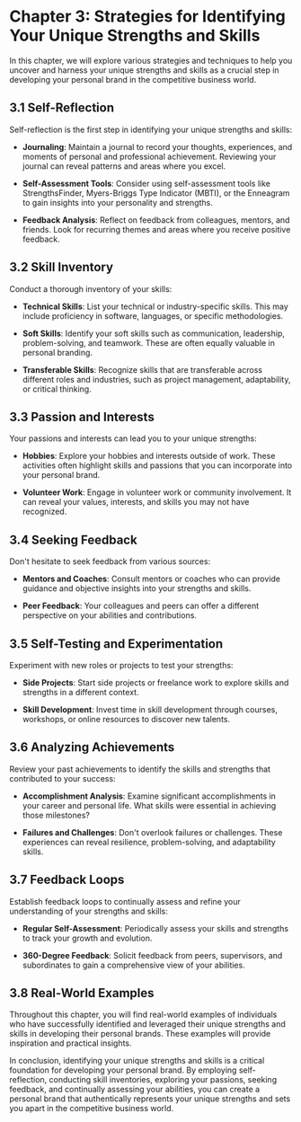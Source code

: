 Chapter 3: Strategies for Identifying Your Unique Strengths and Skills
======================================================================

In this chapter, we will explore various strategies and techniques to help you uncover and harness your unique strengths and skills as a crucial step in developing your personal brand in the competitive business world.

3.1 Self-Reflection
-------------------

Self-reflection is the first step in identifying your unique strengths and skills:

* **Journaling**: Maintain a journal to record your thoughts, experiences, and moments of personal and professional achievement. Reviewing your journal can reveal patterns and areas where you excel.

* **Self-Assessment Tools**: Consider using self-assessment tools like StrengthsFinder, Myers-Briggs Type Indicator (MBTI), or the Enneagram to gain insights into your personality and strengths.

* **Feedback Analysis**: Reflect on feedback from colleagues, mentors, and friends. Look for recurring themes and areas where you receive positive feedback.

3.2 Skill Inventory
-------------------

Conduct a thorough inventory of your skills:

* **Technical Skills**: List your technical or industry-specific skills. This may include proficiency in software, languages, or specific methodologies.

* **Soft Skills**: Identify your soft skills such as communication, leadership, problem-solving, and teamwork. These are often equally valuable in personal branding.

* **Transferable Skills**: Recognize skills that are transferable across different roles and industries, such as project management, adaptability, or critical thinking.

3.3 Passion and Interests
-------------------------

Your passions and interests can lead you to your unique strengths:

* **Hobbies**: Explore your hobbies and interests outside of work. These activities often highlight skills and passions that you can incorporate into your personal brand.

* **Volunteer Work**: Engage in volunteer work or community involvement. It can reveal your values, interests, and skills you may not have recognized.

3.4 Seeking Feedback
--------------------

Don't hesitate to seek feedback from various sources:

* **Mentors and Coaches**: Consult mentors or coaches who can provide guidance and objective insights into your strengths and skills.

* **Peer Feedback**: Your colleagues and peers can offer a different perspective on your abilities and contributions.

3.5 Self-Testing and Experimentation
------------------------------------

Experiment with new roles or projects to test your strengths:

* **Side Projects**: Start side projects or freelance work to explore skills and strengths in a different context.

* **Skill Development**: Invest time in skill development through courses, workshops, or online resources to discover new talents.

3.6 Analyzing Achievements
--------------------------

Review your past achievements to identify the skills and strengths that contributed to your success:

* **Accomplishment Analysis**: Examine significant accomplishments in your career and personal life. What skills were essential in achieving those milestones?

* **Failures and Challenges**: Don't overlook failures or challenges. These experiences can reveal resilience, problem-solving, and adaptability skills.

3.7 Feedback Loops
------------------

Establish feedback loops to continually assess and refine your understanding of your strengths and skills:

* **Regular Self-Assessment**: Periodically assess your skills and strengths to track your growth and evolution.

* **360-Degree Feedback**: Solicit feedback from peers, supervisors, and subordinates to gain a comprehensive view of your abilities.

3.8 Real-World Examples
-----------------------

Throughout this chapter, you will find real-world examples of individuals who have successfully identified and leveraged their unique strengths and skills in developing their personal brands. These examples will provide inspiration and practical insights.

In conclusion, identifying your unique strengths and skills is a critical foundation for developing your personal brand. By employing self-reflection, conducting skill inventories, exploring your passions, seeking feedback, and continually assessing your abilities, you can create a personal brand that authentically represents your unique strengths and sets you apart in the competitive business world.

